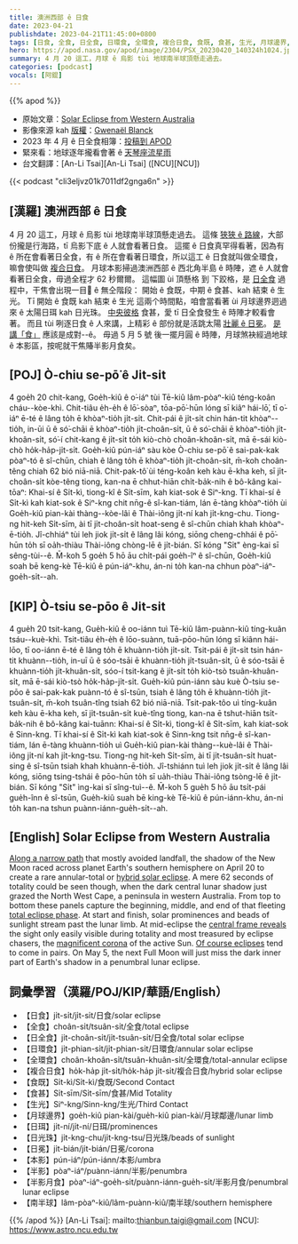 ```yaml
---
title: 澳洲西部 ê 日食
date: 2023-04-21
publishdate: 2023-04-21T11:45:00+0800
tags: [日食, 全食, 日全食, 日環食, 全環食, 複合日食, 食既, 食甚, 生光, 月球邊界, 日珥, 日光珠, 日冕, 本影, 半影, 半影月食, 南半球]
hero: https://apod.nasa.gov/apod/image/2304/PSX_20230420_140324h1024.jpg
summary: 4 月 20 這工，月球 ê 烏影 tùi 地球南半球頂懸走過去。
categories: [podcast]
vocals: [阿錕]
---
```


{{% apod %}}

- 原始文章：[Solar Eclipse from Western Australia](https://apod.nasa.gov/apod/ap230421.html)
- 影像來源 kah [版權][copyright]：[Gwenaël Blanck](https://www.instagram.com/gwen.blanck/)
- 2023 年 4 月 ê 日全食相簿：[投稿到 APOD](https://www.facebook.com/media/set/?set=a.212225858172666&type=3)
- 緊來看：地球逐年攏看會著 ê [天琴座流星雨](https://earthsky.org/astronomy-essentials/everything-you-need-to-know-lyrid-meteor-shower/)
- 台文翻譯：[An-Li Tsai][An-Li Tsai] ([NCU][NCU])

{{< podcast "cli3eljvz01k7011df2gnga6n" >}}

## [漢羅] 澳洲西部 ê 日食
4 月 20 這工，月球 ê 烏影 tùi 地球南半球頂懸走過去。
這條 [狹狹 ê 路線][Along a narrow path]，大部份攏是行海路，tī 烏影下底 ê 人就會看著日食。
這擺 ê 日食真罕得看著，因為有 ê 所在會看著日全食，有 ê 所在會看著日環食，所以這工 ê 日食就叫做全環食，嘛會使叫做 [複合日食][hybrid solar eclipse]。
月球本影掃過澳洲西部 ê 西北角半島 ê 時陣，遮 ê 人就會看著日全食，毋過全程才 62 秒爾爾。
這幅圖 ùi 頂懸格 到 下跤格，是 [日全食][total eclipse phase] 過程中，干焦會出現一目𥍉 ê 無仝階段：
開始 ê 食既，中期 ê 食甚、kah 結束 ê 生光。
Tī 開始 ê 食既 kah 結束 ê 生光 這兩个時間點，咱會當看著 ùi 月球邊界迵過來 ê 太陽日珥 kah 日光珠。
[中央彼格][central frame reveals] 食甚，愛 tī 日全食發生 ê 時陣才較看會著。
而且 tùi 咧逐日食 ê 人來講，上精彩 ê 部份就是活跳太陽 [壯麗 ê 日冕][magnificent corona]。
[是講「食」][Of course eclipses] 應該是成對--ê。
毋過 5 月 5 號 後一擺月圓 ê 時陣，月球煞袂經過地球 ê 本影區，按呢就干焦賰半影月食矣。

## [POJ] Ò-chiu se-pō͘ ê Ji̍t-si̍t
4 goe̍h 20 chit-kang, Goe̍h-kiû ê o͘-iáⁿ tùi Tē-kiû lâm-pòaⁿ-kiû téng-koân cháu--kòe-khì.
Chit-tiâu e̍h-e̍h ê lō͘-sòaⁿ, tōa-pō͘-hūn lóng sī kiâⁿ hái-lō͘, tī o͘-iáⁿ ē-té ê lâng to̍h ē khòaⁿ-tio̍h ji̍t-si̍t.
Chit-pái ê ji̍t-si̍t chin hán-tit khòaⁿ--tio̍h, in-ūi ū ê só͘-chāi ē khòaⁿ-tio̍h ji̍t-choân-si̍t, ū ê só͘-chāi ē khòaⁿ-tio̍h ji̍t-khoân-si̍t, só͘-í chit-kang  ê ji̍t-si̍t to̍h kiò-chò choân-khoân-si̍t, mā ē-sái kiò-chò ho̍k-ha̍p-ji̍t-si̍t.
Goe̍h-kiû pún-iáⁿ sàu kòe Ò-chiu se-pō͘ ê sai-pak-kak pòaⁿ-tó ê sî-chūn, chiah ê lâng to̍h ē khòaⁿ-tio̍h ji̍t-choân-si̍t, m̄-koh choân-têng chiah 62 bió niā-niā.
Chit-pak-tô͘ ùi téng-koân keh kàu ē-kha keh, sī ji̍t-choân-si̍t kòe-têng tiong, kan-na ē chhut-hiān chi̍t-ba̍k-nih ê bô-kâng kai-tōaⁿ:
Khai-sí ê Si̍t-kì, tiong-kî ê Si̍t-sīm, kah kiat-sok ê Siⁿ-kng.
Tī khai-sí ê Si̍t-kì kah kiat-sok ê Siⁿ-kng chit nn̄g-ê sî-kan-tiám, lán ē-tàng khòaⁿ-tio̍h ùi Goe̍h-kiû pian-kài thàng--kòe-lâi ê Thài-iông ji̍t-ní kah ji̍t-kng-chu.
Tiong-ng hit-keh Si̍t-sīm, ài tī ji̍t-choân-si̍t hoat-seng ê sî-chūn chiah khah khòaⁿ-ē-tio̍h.
Jî-chhiáⁿ tùi leh jiok ji̍t-si̍t ê lâng lâi kóng, siōng cheng-chhái ê pō͘-hūn to̍h sī oa̍h-thiàu Thài-iông chòng-lē ê ji̍t-bián.
Sī kóng "Si̍t" èng-kai sī sêng-tùi--ê.
M̄-koh 5 goe̍h 5 hō āu chi̍t-pái goe̍h-îⁿ ê sî-chūn, Goe̍h-kiû soah bē keng-kè Tē-kiû ê pún-iáⁿ-khu, án-ni to̍h kan-na chhun pòaⁿ-iáⁿ-goe̍h-si̍t--ah.

## [KIP] Ò-tsiu se-pōo ê Ji̍t-si̍t
4 gue̍h 20 tsit-kang, Gue̍h-kiû ê oo-iánn tuì Tē-kiû lâm-puànn-kiû tíng-kuân tsáu--kuè-khì.
Tsit-tiâu e̍h-e̍h ê lōo-suànn, tuā-pōo-hūn lóng sī kiânn hái-lōo, tī oo-iánn ē-té ê lâng to̍h ē khuànn-tio̍h ji̍t-si̍t.
Tsit-pái ê ji̍t-si̍t tsin hán-tit khuànn--tio̍h, in-uī ū ê sóo-tsāi ē khuànn-tio̍h ji̍t-tsuân-si̍t, ū ê sóo-tsāi ē khuànn-tio̍h ji̍t-khuân-si̍t, sóo-í tsit-kang  ê ji̍t-si̍t to̍h kiò-tsò tsuân-khuân-si̍t, mā ē-sái kiò-tsò ho̍k-ha̍p-ji̍t-si̍t.
Gue̍h-kiû pún-iánn sàu kuè Ò-tsiu se-pōo ê sai-pak-kak puànn-tó ê sî-tsūn, tsiah ê lâng to̍h ē khuànn-tio̍h ji̍t-tsuân-si̍t, m̄-koh tsuân-tîng tsiah 62 bió niā-niā.
Tsit-pak-tôo uì tíng-kuân keh kàu ē-kha keh, sī ji̍t-tsuân-si̍t kuè-tîng tiong, kan-na ē tshut-hiān tsi̍t-ba̍k-nih ê bô-kâng kai-tuānn:
Khai-sí ê Si̍t-kì, tiong-kî ê Si̍t-sīm, kah kiat-sok ê Sinn-kng.
Tī khai-sí ê Si̍t-kì kah kiat-sok ê Sinn-kng tsit nn̄g-ê sî-kan-tiám, lán ē-tàng khuànn-tio̍h uì Gue̍h-kiû pian-kài thàng--kuè-lâi ê Thài-iông ji̍t-ní kah ji̍t-kng-tsu.
Tiong-ng hit-keh Si̍t-sīm, ài tī ji̍t-tsuân-si̍t huat-sing ê sî-tsūn tsiah khah khuànn-ē-tio̍h.
Jî-tshiánn tuì leh jiok ji̍t-si̍t ê lâng lâi kóng, siōng tsing-tshái ê pōo-hūn to̍h sī ua̍h-thiàu Thài-iông tsòng-lē ê ji̍t-bián.
Sī kóng "Si̍t" ìng-kai sī sîng-tuì--ê.
M̄-koh 5 gue̍h 5 hō āu tsi̍t-pái gue̍h-înn ê sî-tsūn, Gue̍h-kiû suah bē king-kè Tē-kiû ê pún-iánn-khu, án-ni to̍h kan-na tshun puànn-iánn-gue̍h-si̍t--ah.

## [English] Solar Eclipse from Western Australia
[Along a narrow path][Along a narrow path] that mostly avoided landfall, the shadow of the New Moon raced across planet Earth's southern hemisphere on April 20 to create a rare annular-total or [hybrid solar eclipse][hybrid solar eclipse].
A mere 62 seconds of totality could be seen though, when the dark central lunar shadow just grazed the North West Cape, a peninsula in western Australia.
From top to bottom these panels capture the beginning, middle, and end of that fleeting [total eclipse phase][total eclipse phase].
At start and finish, solar prominences and beads of sunlight stream past the lunar limb.
At mid-eclipse the [central frame reveals][central frame reveals] the sight only easily visible during totality and most treasured by eclipse chasers, the [magnificent corona][magnificent corona] of the active Sun.
[Of course eclipses][Of course eclipses] tend to come in pairs.
On May 5, the next Full Moon will just miss the dark inner part of Earth's shadow in a penumbral lunar eclipse.

## 詞彙學習（漢羅/POJ/KIP/華語/English）
- 【日食】ji̍t-si̍t/ji̍t-si̍t/日食/solar eclipse
- 【全食】choân-si̍t/tsuân-si̍t/全食/total eclipse
- 【日全食】ji̍t-choân-si̍t/ji̍t-tsuân-si̍t/日全食/total solar eclipse
- 【日環食】ji̍t-phian-si̍t/ji̍t-phian-si̍t/日環食/annular solar eclipse
- 【全環食】choân-khoân-si̍t/tsuân-khuân-si̍t/全環食/total-annular eclipse
- 【複合日食】ho̍k-ha̍p ji̍t-si̍t/ho̍k-ha̍p ji̍t-si̍t/複合日食/hybrid solar eclipse
- 【食既】Si̍t-kì/Si̍t-kì/食既/Second Contact
- 【食甚】Si̍t-sīm/Si̍t-sīm/食甚/Mid Totality
- 【生光】Siⁿ-kng/Sinn-kng/生光/Third Contact
- 【月球邊界】goe̍h-kiû pian-kài/gue̍h-kiû pian-kài/月球鄰邊/lunar limb
- 【日珥】ji̍t-ní/ji̍t-ní/日珥/prominences
- 【日光珠】ji̍t-kng-chu/ji̍t-kng-tsu/日光珠/beads of sunlight
- 【日冕】ji̍t-bián/ji̍t-bián/日冕/corona
- 【本影】pún-iáⁿ/pún-iánn/本影/umbra
- 【半影】pòaⁿ-iáⁿ/puànn-iánn/半影/penumbra
- 【半影月食】pòaⁿ-iáⁿ-goe̍h-si̍t/puànn-iánn-gue̍h-si̍t/半影月食/penumbral lunar eclipse
- 【南半球】lâm-pòaⁿ-kiû/lâm-puànn-kiû/南半球/southern hemisphere

{{% /apod %}}
[An-Li Tsai]: mailto:thianbun.taigi@gmail.com
[NCU]: https://www.astro.ncu.edu.tw

[copyright]: https://apod.nasa.gov/apod/fap/lib/about_apod.html#srapply
[License]: https://creativecommons.org/licenses/by/2.0/

[Along a narrow path]:https://earthsky.org/astronomy-essentials/hybrid-solar-eclipse-april-20-2023/
[hybrid solar eclipse]:https://apod.nasa.gov/apod/ap131103.html
[total eclipse phase]:https://eclipse.gsfc.nasa.gov/solar.html
[central frame reveals]:https://www.instagram.com/p/CrP79nCsfGi/
[magnificent corona]:https://apod.nasa.gov/apod/ap190701.html
[Of course eclipses]:https://apod.nasa.gov/apod/ap210612.html
